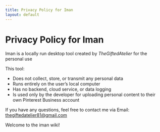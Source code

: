 ```yaml
---
title: Privacy Policy for Iman
layout: default
---
```


# Privacy Policy for Iman

Iman is a locally run desktop tool created by *TheGiftedAtelier* for the personal use

This tool:
* Does not collect, store, or transmit any personal data
* Runs entirely on the user’s local computer
* Has no backend, cloud service, or data logging
* Is used only by the developer for uploading personal content to their own Pinterest Business account

If you have any questions, feel free to contact me via Email: [thegiftedatelier81@gmail.com](mailto:thegiftedatelier81@gmail.com)

Welcome to the iman wiki!

